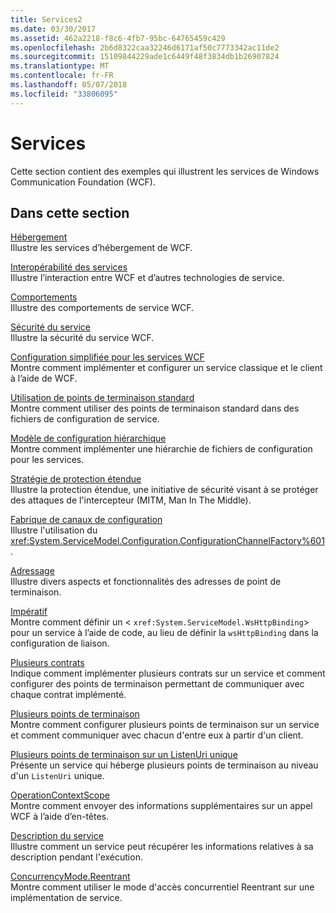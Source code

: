 ```yaml
---
title: Services2
ms.date: 03/30/2017
ms.assetid: 462a2218-f8c6-4fb7-95bc-64765459c429
ms.openlocfilehash: 2b6d8322caa32246d6171af50c7773342ac11de2
ms.sourcegitcommit: 15109844229ade1c6449f48f3834db1b26907824
ms.translationtype: MT
ms.contentlocale: fr-FR
ms.lasthandoff: 05/07/2018
ms.locfileid: "33806095"
---
```

# <a name="services"></a>Services
Cette section contient des exemples qui illustrent les services de Windows Communication Foundation (WCF).  
  
## <a name="in-this-section"></a>Dans cette section  
 [Hébergement](../../../../docs/framework/wcf/feature-details/hosting.md)  
 Illustre les services d’hébergement de WCF.  
  
 [Interopérabilité des services](../../../../docs/framework/wcf/samples/service-interoperability.md)  
 Illustre l’interaction entre WCF et d’autres technologies de service.  
  
 [Comportements](../../../../docs/framework/wcf/samples/behaviors.md)  
 Illustre des comportements de service WCF.  
  
 [Sécurité du service](../../../../docs/framework/wcf/samples/service-security.md)  
 Illustre la sécurité du service WCF.  
  
 [Configuration simplifiée pour les services WCF](../../../../docs/framework/wcf/samples/simplified-configuration-for-wcf-services.md)  
 Montre comment implémenter et configurer un service classique et le client à l’aide de WCF.  
  
 [Utilisation de points de terminaison standard](../../../../docs/framework/wcf/samples/usage-of-standard-endpoints.md)  
 Montre comment utiliser des points de terminaison standard dans des fichiers de configuration de service.  
  
 [Modèle de configuration hiérarchique](../../../../docs/framework/wcf/samples/hierarchical-configuration-model.md)  
 Montre comment implémenter une hiérarchie de fichiers de configuration pour les services.  
  
 [Stratégie de protection étendue](../../../../docs/framework/wcf/samples/extended-protection-policy.md)  
 Illustre la protection étendue, une initiative de sécurité visant à se protéger des attaques de l'intercepteur (MITM, Man In The Middle).  
  
 [Fabrique de canaux de configuration](../../../../docs/framework/wcf/samples/configuration-channel-factory.md)  
 Illustre l'utilisation du <xref:System.ServiceModel.Configuration.ConfigurationChannelFactory%601>.  
  
 [Adressage](../../../../docs/framework/wcf/samples/addressing.md)  
 Illustre divers aspects et fonctionnalités des adresses de point de terminaison.  
  
 [Impératif](../../../../docs/framework/wcf/samples/imperative.md)  
 Montre comment définir un <<!--zz xref:System.ServiceModel.WsHttpBinding --> `xref:System.ServiceModel.WsHttpBinding`> pour un service à l’aide de code, au lieu de définir la `wsHttpBinding` dans la configuration de liaison.  
  
 [Plusieurs contrats](../../../../docs/framework/wcf/samples/multiple-contracts.md)  
 Indique comment implémenter plusieurs contrats sur un service et comment configurer des points de terminaison permettant de communiquer avec chaque contrat implémenté.  
  
 [Plusieurs points de terminaison](../../../../docs/framework/wcf/samples/multiple-endpoints.md)  
 Montre comment configurer plusieurs points de terminaison sur un service et comment communiquer avec chacun d'entre eux à partir d'un client.  
  
 [Plusieurs points de terminaison sur un ListenUri unique](../../../../docs/framework/wcf/samples/multiple-endpoints-at-a-single-listenuri.md)  
 Présente un service qui héberge plusieurs points de terminaison au niveau d'un `ListenUri` unique.  
  
 [OperationContextScope](../../../../docs/framework/wcf/samples/operationcontextscope.md)  
 Montre comment envoyer des informations supplémentaires sur un appel WCF à l’aide d’en-têtes.  
  
 [Description du service](../../../../docs/framework/wcf/samples/service-description.md)  
 Illustre comment un service peut récupérer les informations relatives à sa description pendant l'exécution.  
  
 [ConcurrencyMode.Reentrant](../../../../docs/framework/wcf/samples/concurrencymode-reentrant.md)  
 Montre comment utiliser le mode d'accès concurrentiel Reentrant sur une implémentation de service.
